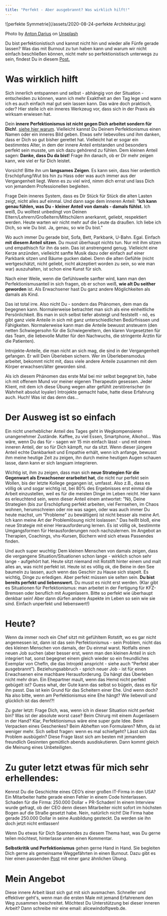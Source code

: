 ```yaml
---
title: "Perfekt - Aber ausgebrannt? Was wirklich hilft!"
---
```


![perfekte Symmetrie](/assets/2020-08-24-perfekte Architektur.jpg)

<span>Photo by <a href="https://unsplash.com/@thesollers?utm_source=unsplash&amp;utm_medium=referral&amp;utm_content=creditCopyText">Anton Darius</a> on <a href="https://unsplash.com/s/photos/perfection?utm_source=unsplash&amp;utm_medium=referral&amp;utm_content=creditCopyText">Unsplash</a></span>

Du bist perfektionistisch und kannst nicht hin und wieder alle Fünfe gerade lassen? Was das mit Burnout zu tun haben kann und warum wir nicht einfach beschließen können, nicht mehr so perfektionistisch unterwegs zu sein, findest Du in diesem [Post.](/2020/08/18/Perfektionismus-und-Burnout.html) 

# Was wirklich hilft
Sich innerlich entspannen und selbst - abhängig von der Situation - entscheiden zu können, wann ich mehr Exaktheit an den Tag lege und wann ich es auch einfach mal gut sein lassen kann. Das wäre doch praktisch, oder? Hier stelle ich ein inneres Werkzeug vor, dass sich in der Praxis als wirksam erwiesen hat.


Dein **innere Perfektionismus ist nicht gegen Dich arbeitet sondern für Dich!**. [siehe hier warum](/2020/08/18/Perfektionismus-und-Burnout.html). Vielleicht kannst Du Deinem Perfektionismus einen Namen oder ein inneres Bild geben. Etwas sehr liebevolles und ihm danken, dass er Dich so gut bisher gerettet hat. Vielleicht hat er sogar ein bestimmtes Alter, in dem der innere Anteil entstanden und besonders perfekt sein musste, um sich dazu gehörend zu fühlen. Dem kleinen Anteil sagen: **Danke, dass Du da bist!** Frage ihn danach, ob er Dir mehr zeigen kann, wie viel er für Dich leistet. 

Vorsicht! Bitte ihn um **langsames Zeigen**. Es kann sein, dass hier ordentlich Erschöpfung/Wut bis hin zu Hass oder was auch immer aus der Vergangenheit liegt. Wenn es zu viel wird, nimm dich ernst und lass Dich von jemandem Professionellen begleiten. 

Frage Dein inneres System, dass es Dir Stück für Stück die alten Lasten zeigt, nicht alles auf einmal. Und dann sage dem inneren Anteil: "**Ich kann genau fühlen, was Du - kleiner Anteil von damals - damals fühlst.** Ich weiß, Du wolltest unbedingt von Deinen Eltern/Lehrern/Großeltern/Mitschülern anerkannt, geliebt, respektiert werden. Heute warten wir nicht mehr auf die Leute da draußen. Ich liebe ich Dich, so wie Du bist. Ja, genau, so wie Du bist." 

Wo auch immer Du gerade bist, Sofa, Bett, Parkbank, U-Bahn. Egal. Einfach **mit diesem Anteil sitzen**. Du musst überhaupt nichts tun. Nur mit ihm sitzen und empathisch für ihn da sein. Das ist anstrengend genug. Vielleicht eine Kerze anzünden, vielleicht sanfte Musik dazu oder einfach auf einer Parkbank sitzen und Bäume gucken dabei. Denn die alten Gefühle (nicht wertgeschätzt, nicht geliebt, nicht akzeptiert worden zu sein, so wie man war) auszuhalten, ist schon eine Kunst für sich. 

Nach einer Weile, wenn die Gefühlswelle sanfter wird, kann man den Perfektionismusanteil in sich fragen, ob er schon weiß, **wie alt Du seither geworden** ist. Als Erwachsener hast Du ganz andere Möglichkeiten als damals als Kind. 

Das ist total irre. Also nicht Du - sondern das Phänomen, dem man da begegnen kann. Normalerweise betrachtet man sich als eine einheitliche Persönlichkeit. Bis man in sich selbst tiefer absteigt und feststellt - nö, es gibt ganz viele Anteile in sich mit ganz unterschiedlichen Bedürfnissen und Fähigkeiten. Normalerweise kann man die Anteile bewusst ansteuern (den netten Schwiegersohn für die Schwiegereltern, den klaren Vorgesetzten für das Team, die liebevolle Mutter für den Nachwuchs, die stringente Ärztin für die Patienten). 

Introjekte-Anteile, die man nicht an sich mag, die sind in der Vergangenheit gefangen. Er will Dein Überleben sichern. Wer im Überlebensmodus arbeitet, bekommt nicht mit, dass viele andere Anteile zusammen mit dem Körper erwachsen/älter geworden sind. 

Als ich diesem Phänomen das erste Mal bei mir selbst begegnet bin, habe ich mit offenem Mund vor meiner eigenen Therapeutin gesessen. Jeder Klient, mit dem ich diese Übung wegen alter gefühlt zerstörerischer (in Wahrheit absolut loyaler) Introjekte gemacht habe, hatte diese Erfahrung auch. Huch! Was ist das denn das…

# Der Ausweg ist so einfach
Ein nicht unerheblicher Anteil des Tages geht in Wegkompensieren unangenehmer Zustände. Kaffee, zu viel Essen, Smartphone, Alkohol... Was wäre, wenn Du das für - sagen wir 15 min einfach lässt - und mit einem inneren Anteil, der so für Dich kämpft, nur da sitzt. Wenn dieser jüngere Anteil echte Dankbarkeit und Empathie erhält, wenn ich anfange, bewusst ihm meine heutige Zeit zu zeigen, ihn durch meine heutigen Augen schauen lasse, dann kann er sich langsam integrieren. 

Wichtig ist, ihm zu zeigen, dass man sich **neue Strategien für die Gegenwart als Erwachsener erarbeitet hat**, die nicht nur perfekt sein Wollen, bis der letzte Kollege gegangen ist, umfasst. Also z.B., dass es völlig ok und sogar wichtig ist, bei 80% des Ergebnisses erst einmal die Arbeit einzustellen, weil es für die meisten Dinge im Leben reicht. Hier kann es erleuchtend sein, wenn dieser Anteil einem antwortet: "Nö, Deine Strategien (bis zur Erschöpfung perfekt arbeiten, viel Fernsehen, im Chaos wohnen, herumschreien oder nie was sagen, oder was auch immer Du heute machst, um "Probleme" zu bewältigen) ist nicht besser als meine Art. Ich kann meine Art der Problemlösung nicht loslassen." Das heißt bloß, eine neue Strategie mit einer Herausforderung lernen. Es ist völlig ok, bestimmte Umgangsformen für Herausforderungen noch nachzulernen. Im Angebot an Therapien, Coachings, vhs-Kursen, Büchern wird sich etwas Passendes finden. 

Und auch super wuchtig: Dem kleinen Menschen von damals zeigen, dass die vergangene Situation/Situationen schon lange - wirklich schon sehr lange - aufgehört hat. Heute sitzt niemand mit Rotstift hinter einem und malt alles an, was nicht perfekt ist. Heute ist es völlig ok, die Beine in den See baumeln zu lassen, auch wenn das Geschirr zu Hause sich stapelt. Es wichtig, Dinge zu erledigen. Aber perfekt müssen sie selten sein. **Du bist bereits perfekt und liebenswert.** Du musst es nicht erst werden. (Klar gibt es Situationen für Perfektionismus: man arbeitet in der Fertigung für KFZ-Bremsen oder beruflich mit Augenlasern. Bitte so perfekt wie überhaupt denkbar sein! Aber dann dürfen andere Aspekte im Leben so sein wie sie sind. Einfach unperfekt und liebenswert!) 

# Heute?
Wenn da immer noch ein Chef sitzt mit gefühltem Rotstift, wo es gar nicht angemessen ist, dann ist das sein Perfektionismus - sein Problem, nicht das des kleinen Menschen von damals, der Du einmal warst. Notfalls einen neuen Job suchen (aber besser erst, wenn man den kleinen Anteil in sich integriert hat, sonst begegnet einem gleich wieder so ein freundliches Exemplar von ChefIn, die das Introjekt anspricht - siehe auch “Perfekt aber ausgebrannt”).  Beziehungsabbruch - sprich neuer Job - ist für einen Erwachsenen eine machbare Herausforderung. Da hängt das Überleben nicht mehr dran. Ein Ehepartner mault, wenn das Hemd nicht perfekt gebügelt ist? Guess what, der Gute kann das selbst so bügeln, dass es für ihn passt. Das ist kein Grund für das Scheitern einer Ehe. Und wenn doch? Na also bitte, wenn am Perfektionismus eine Ehe hängt? Wie liebevoll und glücklich ist das denn!?!

Zu guter letzt: Frage Dich, was, wenn ich in dieser Situation nicht perfekt bin? Was ist der absolute worst case? Beim Chirurg mit einem Augenlasern in der Hand? Klar, Perfektionismus wäre eine super gute Idee. Beim Verpacken eines Geschenkes? Beim Abheften von Formularen? Mhm, da ist weniger mehr. Sich selbst fragen: wenn es mal schiefgeht? Lässt sich das Problem ausbügeln? Diese Frage lässt sich am besten mit jemandem freundlich Gesinnten gemütlich abends ausdiskutieren. Dann kommt gleich die Meinung eines Unbeteiligten. 

# Zu guter letzt etwas für mich sehr erhellendes: 
Kennst Du die Geschichte eines CEO’s einer großen IT-Firma in den USA? Ein Mitarbeiter hatte gerade einen Fehler in einem Code hinterlassen. Schaden für die Firma: 250.000 Dollar + PR-Schaden! In einem Interview wurde gefragt, ob der CEO denn diesen Mitarbeiter nicht sofort im höchsten Bogen auf die Straße gesetzt habe. Nein, natürlich nicht! Die Firma habe gerade 250.000 Dollar in seine Ausbildung gesteckt. Da werden sie ihn doch jetzt nicht entlassen!

Wenn Du etwas für Dich Spannendes zu diesem Thema hast, was Du gerne teilen möchtest, hinterlasse unten einen Kommentar. 

**Selbstkritik und Perfektionismus** gehen gerne Hand in Hand. Sie begleiten Dich gerne als gemeinsame Weggefährten in einen Burnout. Dazu gibt es hier einen passenden [Post](/2020/03/28/Selbstkritik-beenden-Teil1.html) mit einer ganz ähnlichen Übung. 

# Mein Angebot
Diese innere Arbeit lässt sich gut mit sich ausmachen. Schneller und effektiver geht's, wenn man die ersten Male mit jemand Erfahrenem den Weg zusammen beschreitet. Möchtest Du Unterstützung bei dieser inneren Arbeit? Dann schreibe mir eine email: alicewindolfqweb.de.


